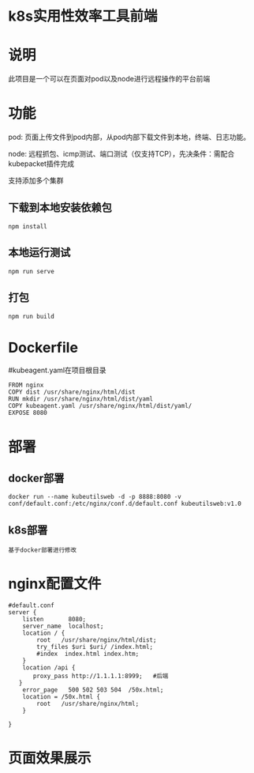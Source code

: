 # k8s实用性效率工具前端

# 说明
此项目是一个可以在页面对pod以及node进行远程操作的平台前端

# 功能
pod: 页面上传文件到pod内部，从pod内部下载文件到本地，终端、日志功能。

node: 远程抓包、icmp测试、端口测试（仅支持TCP），先决条件：需配合kubepacket插件完成

支持添加多个集群

## 下载到本地安装依赖包
```
npm install
```

## 本地运行测试
```
npm run serve
```

## 打包
```
npm run build
```

# Dockerfile
#kubeagent.yaml在项目根目录
```
FROM nginx
COPY dist /usr/share/nginx/html/dist
RUN mkdir /usr/share/nginx/html/dist/yaml
COPY kubeagent.yaml /usr/share/nginx/html/dist/yaml/
EXPOSE 8080
```

# 部署
## docker部署
```
docker run --name kubeutilsweb -d -p 8888:8080 -v conf/default.conf:/etc/nginx/conf.d/default.conf kubeutilsweb:v1.0
```

## k8s部署
```
基于docker部署进行修改
```

# nginx配置文件

```
#default.conf
server {
    listen       8080;
    server_name  localhost;
    location / {
        root   /usr/share/nginx/html/dist;
        try_files $uri $uri/ /index.html;
        #index  index.html index.htm;
    }
    location /api {
       proxy_pass http://1.1.1.1:8999;   #后端
   }
    error_page   500 502 503 504  /50x.html;
    location = /50x.html {
        root   /usr/share/nginx/html;
    }

}
```

# 页面效果展示


